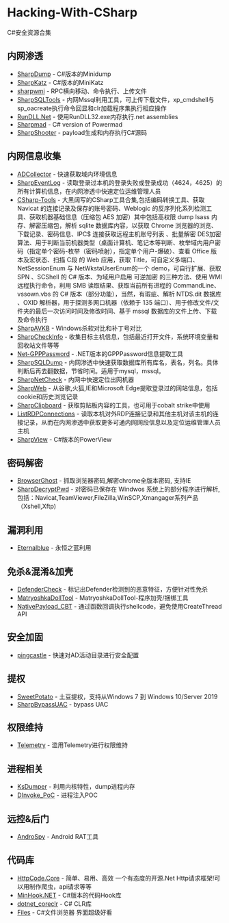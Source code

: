 # Hacking-With-CSharp

C#安全资源合集

## 内网渗透

- [SharpDump](https://github.com/GhostPack/SharpDump) - C#版本的Minidump
- [SharpKatz](https://github.com/b4rtik/SharpKatz) - C#版本的MiniKatz
- [sharpwmi](https://github.com/QAX-A-Team/sharpwmi) - RPC横向移动、命令执行、上传文件
- [SharpSQLTools](https://github.com/uknowsec/SharpSQLTools) - 内网Mssql利用工具，可上传下载文件，xp_cmdshell与sp_oacreate执行命令回显和clr加载程序集执行相应操作
- [RunDLL.Net](https://github.com/p3nt4/RunDLL.Net) - 使用RunDLL32.exe内存执行.net assemblies
- [Sharpmad](https://github.com/Kevin-Robertson/Sharpmad) - C# version of Powermad
- [SharpShooter](https://github.com/mdsecactivebreach/SharpShooter) - payload生成和内存执行C#源码

## 内网信息收集

- [ADCollector](https://github.com/dev-2null/ADCollector) - 快速获取域内环境信息
- [SharpEventLog](https://github.com/uknowsec/SharpEventLog) - 读取登录过本机的登录失败或登录成功（4624，4625）的所有计算机信息，在内网渗透中快速定位运维管理人员
- [CSharp-Tools](https://github.com/RcoIl/CSharp-Tools) - 大黑阔写的CSharp工具合集,包括编码转换工具、获取 Navicat 的连接记录及保存的账号密码、Weblogic 的反序列化系列检测工具、获取机器基础信息（压缩包 AES 加密）其中包括高权限 dump lsass 内存、解密压缩包，解析 sqlite 数据库内容，以获取 Chrome 浏览器的浏览、下载记录、密码信息、IPC$ 连接获取远程主机账号列表	、批量解密 DES加密算法、用于判断当前机器类型（桌面计算机、笔记本等判断、枚举域内用户密码（指定单个密码-枚举（密码喷射），指定单个用户-爆破）、查看 Office 版本及宏状态、扫描 C段 的 Web 应用，获取 Title，可自定义多端口、NetSessionEnum 与 NetWkstaUserEnum的一个 demo，可自行扩展、获取 SPN	、SCShell 的 C# 版本、为域用户启用 可逆加密 的三种方法、使用 WMI远程执行命令，利用 SMB 读取结果、获取当前所有进程的 CommandLine、vssown.vbs 的 C# 版本（部分功能），当然，有瑕疵、解析 NTDS.dit 数据库	、OXID 解析器，用于探测多网口机器（依赖于 135 端口）、用于修改文件/文件夹的最后一次访问时间及修改时间、基于 mssql 数据库的文件上传、下载及命令执行
- [SharpAVKB](https://github.com/uknowsec/SharpAVKB) - Windows杀软对比和补丁号对比
- [SharpCheckInfo](https://github.com/uknowsec/SharpCheckInfo) - 收集目标主机信息，包括最近打开文件，系统环境变量和回收站文件等等
- [Net-GPPPassword](https://github.com/outflanknl/Net-GPPPassword) - .NET版本的GPPPassword信息提取工具
- [SharpSQLDump](https://github.com/uknowsec/SharpSQLDump) - 内网渗透中快速获取数据库所有库名，表名，列名。具体判断后再去翻数据，节省时间。适用于mysql，mssql。
- [SharpNetCheck](https://github.com/uknowsec/SharpNetCheck) - 内网中快速定位出网机器
- [SharpWeb](https://github.com/djhohnstein/SharpWeb) - 从谷歌,火狐,IE和Microsoft Edge提取登录过的网站信息，包括cookie和历史浏览记录
- [SharpClipboard](https://github.com/slyd0g/SharpClipboard) - 获取剪贴板内容的工具，也可用于cobalt strike中使用
- [ListRDPConnections](https://github.com/Heart-Sky/ListRDPConnections) - 读取本机对外RDP连接记录和其他主机对该主机的连接记录，从而在内网渗透中获取更多可通内网网段信息以及定位运维管理人员主机
- [SharpView](https://github.com/tevora-threat/SharpView) - C#版本的PowerView


## 密码解密

- [BrowserGhost](https://github.com/QAX-A-Team/BrowserGhost) - 抓取浏览器密码,解密chrome全版本密码, 支持IE
- [SharpDecryptPwd](https://github.com/uknowsec/SharpDecryptPwd) - 对密码已保存在 Windwos 系统上的部分程序进行解析,包括：Navicat,TeamViewer,FileZilla,WinSCP,Xmangager系列产品（Xshell,Xftp)

## 漏洞利用

- [Eternalblue](https://github.com/povlteksttv/Eternalblue) - 永恒之蓝利用

## 免杀&混淆&加壳

- [DefenderCheck](https://github.com/matterpreter/DefenderCheck) - 标记出Defender检测到的恶意特征，方便针对性免杀
- [MatryoshkaDollTool](https://github.com/TheKingOfDuck/MatryoshkaDollTool) - MatryoshkaDollTool-程序加壳/捆绑工具
- [NativePayload_CBT](https://github.com/DamonMohammadbagher/NativePayload_CBT) - 通过函数回调执行shellcode，避免使用CreateThread API

## 安全加固

- [pingcastle](https://github.com/vletoux/pingcastle) - 快速对AD活动目录进行安全配置

## 提权

- [SweetPotato](https://github.com/CCob/SweetPotato) - 土豆提权，支持从Windows 7 到 Windows 10/Server 2019
- [SharpBypassUAC](https://github.com/FatRodzianko/SharpBypassUAC) - bypass UAC

## 权限维持

- [Telemetry](https://github.com/Imanfeng/Telemetry) - 滥用Telemetry进行权限维持

## 进程相关

- [KsDumper](https://github.com/EquiFox/KsDumper) - 利用内核特性，dump进程内存
- [DInvoke_PoC](https://github.com/dtrizna/DInvoke_PoC) - 进程注入POC

## 远控&后门

- [AndroSpy](https://github.com/qH0sT/AndroSpy) - Android RAT工具

## 代码库

- [HttpCode.Core](https://github.com/stulzq/HttpCode.Core) - 简单、易用、高效 一个有态度的开源.Net Http请求框架!可以用制作爬虫，api请求等等
- [MinHook.NET](https://github.com/CCob/MinHook.NET) - C#版本的代码Hook库
- [dotnet_coreclr](https://github.com/steveharter/dotnet_coreclr) - C# CLR库
- [Files](https://github.com/files-community/Files) - C#文件浏览器 界面超级好看


